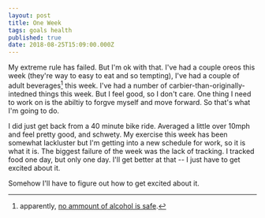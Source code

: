 ```yaml
---
layout: post
title: One Week
tags: goals health
published: true
date: 2018-08-25T15:09:00.000Z
---
```

My extreme rule has failed. But I'm ok with that. I've had a couple oreos this week (they're way to easy to eat and so tempting), I've had a couple of adult beverages[^alcohol] this week. I've had a number of carbier-than-originally-intedned things this week. But I feel good, so I don't care. One thing I need to work on is the abiltiy to forgve myself and move forward. So that's what I'm going to do. 

I did just get back from a 40 minute bike ride. Averaged a little over 10mph and feel pretty good, and schwety. My exercise this week has been somewhat lackluster but I'm getting into a new schedule for work, so it is what it is. The biggest failure of the week was the lack of tracking. I tracked food one day, but only one day. I'll get better at that -- I just have to get excited about it. 

Somehow I'll have to figure out how to get excited about it.

[^alcohol]: apparently, [no ammount of alcohol is safe](https://www.cnn.com/2018/08/23/health/global-alcohol-study/index.html).